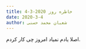 ```yaml
---
title: خاطره روز 2020-3-4
date: 2020-3-4
author: شعبان محمد حسنی
---
```


اصلا یادم نمیاد امروز چی کار کردم.